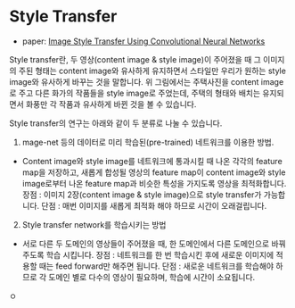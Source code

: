 # Style Transfer

* paper: [Image Style Transfer Using Convolutional Neural Networks](https://www.cv-foundation.org/openaccess/content_cvpr_2016/papers/Gatys_Image_Style_Transfer_CVPR_2016_paper.pdf)


Style transfer란, 두 영상(content image & style image)이 주어졌을 때 그 이미지의 주된 형태는 content image와 유사하게 유지하면서 스타일만 우리가 원하는 style image와 유사하게 바꾸는 것을 말합니다. 위 그림에서는 주택사진을 content image로 주고 다른 화가의 작품들을 style image로 주었는데, 주택의 형태와 배치는 유지되면서 화풍만 각 작품과 유사하게 바뀐 것을 볼 수 있습니다.



Style transfer의 연구는 아래와 같이 두 분류로 나눌 수 있습니다.

1. mage-net 등의 데이터로 미리 학습된(pre-trained) 네트워크를 이용한 방법. 
  * Content image와 style image를 네트워크에 통과시킬 때 나온 각각의 feature map을 저장하고, 새롭게 합성될 영상의 feature map이 content image와 style image로부터 나온 feature map과 비슷한 특성을 가지도록 영상을 최적화합니다.
  장점 : 이미지 2장(content image & style image)으로 style transfer가 가능합니다.
  단점 : 매번 이미지를 새롭게 최적화 해야 하므로 시간이 오래걸립니다.

2. Style transfer network를 학습시키는 방법
  * 서로 다른 두 도메인의 영상들이 주어졌을 때, 한 도메인에서 다른 도메인으로 바꿔주도록 학습 시킵니다.
  장점 : 네트워크를 한 번 학습시킨 후에 새로운 이미지에 적용할 때는 feed forward만 해주면 됩니다.
  단점 : 새로운 네트워크를 학습해야 하므로 각 도메인 별로 다수의 영상이 필요하며, 학습에 시간이 소요됩니다.

ㅇ
